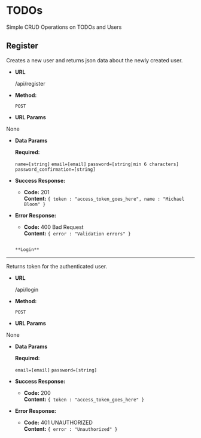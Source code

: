 # TODOs
Simple CRUD Operations on TODOs and Users

**Register**
----
  Creates a new user and returns json data about the newly created user.

* **URL**

  /api/register

* **Method:**

  `POST`

*  **URL Params**

  None
  
* **Data Params**

   **Required:**
 
   `name=[string]`
   `email=[email]`
   `password=[string|min 6 characters]`
   `password_confirmation=[string]`

* **Success Response:**

  * **Code:** 201 <br />
    **Content:** `{ token : "access_token_goes_here", name : "Michael Bloom" }`
 
* **Error Response:**

  * **Code:** 400 Bad Request <br />
    **Content:** `{ error : "Validation errors" }`

  ```
  
  **Login**
----
  Returns token for the authenticated user.

* **URL**

  /api/login

* **Method:**

  `POST`
  
*  **URL Params**

  None

* **Data Params**

   **Required:**
 
   `email=[email]`
   `password=[string]`

* **Success Response:**

  * **Code:** 200 <br />
    **Content:** `{ token : "access_token_goes_here" }`
 
* **Error Response:**

  * **Code:** 401 UNAUTHORIZED <br />
    **Content:** `{ error : "Unauthorized" }`

  ```
